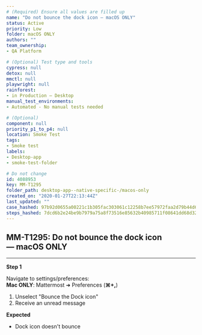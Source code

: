 ```yaml
---
# (Required) Ensure all values are filled up
name: "Do not bounce the dock icon — macOS ONLY"
status: Active
priority: Low
folder: macOS ONLY
authors: ""
team_ownership: 
- QA Platform

# (Optional) Test type and tools
cypress: null
detox: null
mmctl: null
playwright: null
rainforest: 
- in Production — Desktop
manual_test_environments: 
- Automated - No manual tests needed

# (Optional)
component: null
priority_p1_to_p4: null
location: Smoke Test
tags: 
- Smoke test
labels: 
- Desktop-app
- smoke-test-folder

# Do not change
id: 4088953
key: MM-T1295
folder_path: desktop-app--native-specific-/macos-only
created_on: "2020-01-27T22:13:44Z"
last_updated: ""
case_hashed: 97b92d0655a00221c1b305fac303061c12258b7ee57972faa2d79b44d67f127559695ab3f01fafc1c35c440f30db3c45
steps_hashed: 7dcd6b2e24be9b7979a75a8f73516e85632b40985711f08641dd68d321b37f43dbbb422357b1ef883c47e05f7630e12d
---
```


## MM-T1295: Do not bounce the dock icon — macOS ONLY

---

**Step 1**

Navigate to settings/preferences:\
**Mac ONLY**: Mattermost ➜ Preferences (**⌘+,**)

1. Unselect "Bounce the Dock icon"
2. Receive an unread message

**Expected**

- Dock icon doesn't bounce
